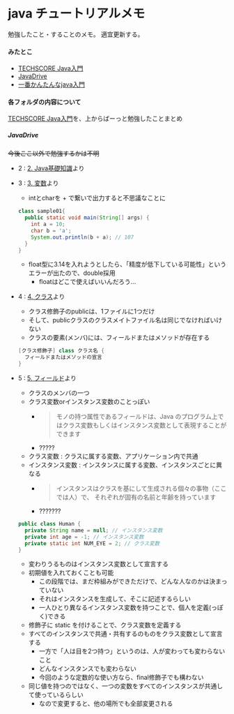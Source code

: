 # java チュートリアルメモ
勉強したこと・することのメモ。
適宜更新する。

#### みたとこ
* [TECHSCORE Java入門](http://www.techscore.com/tech/Java/JavaIntro/index/)
* [JavaDrive](http://www.javadrive.jp/start/)
* [一番かんたんなjava入門](http://nobuo-create.net/java-beginner-3/)

#### 各フォルダの内容について
[TECHSCORE Java入門](http://www.techscore.com/tech/Java/JavaIntro/index/)を、上からばーっと勉強したことまとめ
##### JavaDrive
~~今後ここ以外で勉強するかは不明~~
* 2 : [2. Java基礎知識](http://www.techscore.com/tech/Java/JavaIntro/2/)より

* 3 : [3. 変数](http://www.techscore.com/tech/Java/JavaIntro/3/)より
  * intとcharを + で繋いで出力すると不思議なことに
  ``` java
  class sample01{
    public static void main(String[] args) {
      int a = 10;
      char b = 'a';
      System.out.println(b + a); // 107
    }
  }
  ```
  * float型に3.14を入れようとしたら、「精度が低下している可能性」というエラーが出たので、double採用
    * floatはどこで使えばいいんだろう…

* 4 : [4. クラス](http://www.techscore.com/tech/Java/JavaIntro/4/)より
  * クラス修飾子のpublicは、1ファイルに1つだけ
  * そして、publicクラスのクラスメイトファイル名は同じでなければいけない
  * クラスの要素(メンバ)には、フィールドまたはメソッドが存在する
  ``` java
  [クラス修飾子] class クラス名 {
    フィールドまたはメソッドの宣言
  }
  ```

* 5 : [5. フィールド](http://www.techscore.com/tech/Java/JavaIntro/5/)より
  * クラスのメンバの一つ
  * クラス変数orインスタンス変数のことっぽい
    * >モノの持つ属性であるフィールドは、Java のプログラム上ではクラス変数もしくはインスタンス変数として表現することができます
    * ?????
  * クラス変数 : クラスに属する変数、アプリケーション内で共通
  * インスタンス変数 : インスタンスに属する変数、インスタンスごとに異なる
    * >インスタンスはクラスを基にして生成される個々の事物（ここでは人）で、 それぞれが固有の名前と年齢を持っています
    * ???????
  ``` java
  public class Human {
    private String name = null; // インスタンス変数
    private int age = -1; // インスタンス変数
    private static int NUM_EYE = 2; // クラス変数
  }
  ```
  * 変わりうるものはインスタンス変数として宣言する
  * 初期値を入れておくことも可能
    * この段階では、まだ枠組みができただけで、どんな人なのかは決まっていない
    * それはインスタンスを生成して、そこに記述するらしい
    * 一人ひとり異なるインスタンス変数を持つことで、個人を定義(っぽく)できる
  * 修飾子に static を付けることで、クラス変数を定義する
  * すべてのインスタンスで共通・共有するのものをクラス変数として宣言する
    * 一方で「人は目を2つ持つ」というのは、人が変わっても変わらないこと
    * どんなインスタンスでも変わらない
    * 今回のような定数的な使い方なら、final修飾子でも構わない
  * 同じ値を持つのではなく、一つの変数をすべてのインスタンスが共通して使っているらしい
    * なので変更すると、他の場所でも全部変更される
